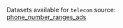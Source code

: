 Datasets available for `telecom` source:  
[phone_number_ranges_ads](https://docs.upgini.com/public/telecom/phone_number_ranges_ads)  
